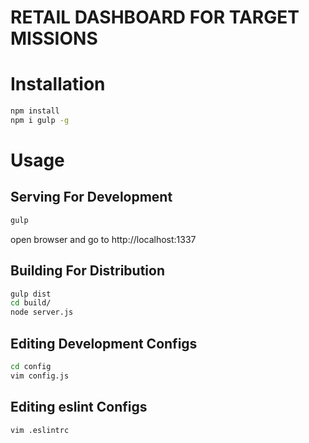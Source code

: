 RETAIL DASHBOARD FOR TARGET MISSIONS
==================================================================

# Installation
```bash
npm install
npm i gulp -g
```

# Usage

## Serving For Development
```bash
gulp
```
open browser and go to http://localhost:1337

## Building For Distribution
```bash
gulp dist
cd build/
node server.js
```

## Editing Development Configs
```bash
cd config
vim config.js
```

## Editing eslint Configs
```bash
vim .eslintrc
```




